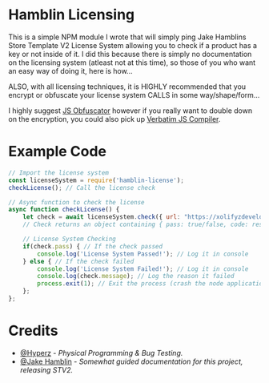 # Hamblin Licensing
This is a simple NPM module I wrote that will simply ping Jake Hamblins Store Template V2 License System allowing you to check if a product has a key or not inside of it. I did this because there is simply no documentation on the licensing system (atleast not at this time), so those of you who want an easy way of doing it, here is how...

ALSO, with all licensing techniques, it is HIGHLY recommended that you encrypt or obfuscate your license system CALLS in some way/shape/form...

I highly suggest [JS Obfuscator](https://obfuscator.io/) however if you really want to double down on the encryption, you could also pick up [Verbatim JS Compiler](https://store.hyperz.net/store/verbatim).

# Example Code
```js
// Import the license system
const licenseSystem = require('hamblin-license');
checkLicense(); // Call the license check

// Async function to check the license
async function checkLicense() {
    let check = await licenseSystem.check({ url: "https://xolifyzdevelopement.xyz/licenses/api/index.php", product: "aio-music", key: "HqYD62I9vM12IZSl" }); // Make GET request
    // Check returns an object containing { pass: true/false, code: responseCode, message: codeMessage }

    // License System Checking
    if(check.pass) { // If the check passed
        console.log('License System Passed!'); // Log it in console
    } else { // If the check failed
        console.log('License System Failed!'); // Log it in console
        console.log(check.message); // Log the reason it failed
        process.exit(1); // Exit the process (crash the node application...)
    };
};
```

# Credits
- [@Hyperz](https://hyperz.net/discord) - *Physical Programming & Bug Testing.*
- [@Jake Hamblin](https://jakehamblin.com/products/store-template-v2) - *Somewhat guided documentation for this project, releasing STV2.*
